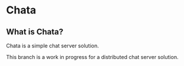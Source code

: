 
# Chata

## What is Chata?
Chata is a simple chat server solution. 

This branch is a work in progress for a distributed chat server solution.
